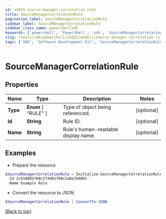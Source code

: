 ```yaml
---
id: v2025-source-manager-correlation-rule
title: SourceManagerCorrelationRule
pagination_label: SourceManagerCorrelationRule
sidebar_label: SourceManagerCorrelationRule
sidebar_class_name: powershellsdk
keywords: ['powershell', 'PowerShell', 'sdk', 'SourceManagerCorrelationRule', 'V2025SourceManagerCorrelationRule'] 
slug: /tools/sdk/powershell/v2025/models/source-manager-correlation-rule
tags: ['SDK', 'Software Development Kit', 'SourceManagerCorrelationRule', 'V2025SourceManagerCorrelationRule']
---
```



# SourceManagerCorrelationRule

## Properties

Name | Type | Description | Notes
------------ | ------------- | ------------- | -------------
**Type** |  **Enum** [  "RULE" ] | Type of object being referenced. | [optional] 
**Id** | **String** | Rule ID. | [optional] 
**Name** | **String** | Rule's human-readable display name. | [optional] 

## Examples

- Prepare the resource
```powershell
$SourceManagerCorrelationRule = Initialize-SourceManagerCorrelationRule  -Type RULE `
 -Id 2c918085708c274401708c2a8a760001 `
 -Name Example Rule
```

- Convert the resource to JSON
```powershell
$SourceManagerCorrelationRule | ConvertTo-JSON
```


[[Back to top]](#) 

